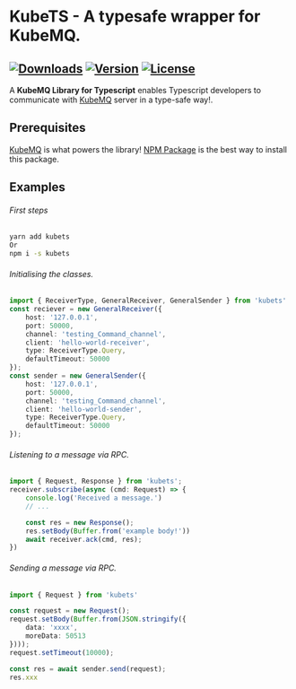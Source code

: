 
# KubeTS - A typesafe wrapper for KubeMQ.

[![Downloads](https://img.shields.io/npm/dt/kubets.svg)](https://www.npmjs.com/package/kubets)
[![Version](https://img.shields.io/npm/v/kubets.svg)](https://www.npmjs.com/package/kubets)
[![License](https://img.shields.io/npm/l/kubets)](https://www.npmjs.com/package/kubets)
---

A **KubeMQ Library for Typescript** enables Typescript developers to communicate with [KubeMQ](https://kubemq.io/) server in a type-safe way!.

## Prerequisites
[KubeMQ](https://kubemq.io/) is what powers the library!
[NPM Package](https://www.npmjs.com/package/kubets) is the best way to install this package.

## Examples
###### First steps
```bash
yarn add kubets
Or
npm i -s kubets
```
###### Initialising the classes.
```typescript
import { ReceiverType, GeneralReceiver, GeneralSender } from 'kubets'
const reciever = new GeneralReceiver({
	host: '127.0.0.1',
	port: 50000,
	channel: 'testing_Command_channel',
	client: 'hello-world-receiver',
	type: ReceiverType.Query,
	defaultTimeout: 50000
});
const sender = new GeneralSender({
	host: '127.0.0.1',
	port: 50000,
	channel: 'testing_Command_channel',
	client: 'hello-world-sender',
	type: ReceiverType.Query,
	defaultTimeout: 50000
});
```

###### Listening to a message via RPC.
```typescript
import { Request, Response } from 'kubets';
receiver.subscribe(async (cmd: Request) => {
    console.log('Received a message.')
    // ...

    const res = new Response();
    res.setBody(Buffer.from('example body!'))
    await receiver.ack(cmd, res);
})
```

###### Sending a message via RPC.
```typescript
import { Request } from 'kubets'

const request = new Request();
request.setBody(Buffer.from(JSON.stringify({
    data: 'xxxx',
    moreData: 50513
})));
request.setTimeout(10000);

const res = await sender.send(request);
res.xxx
```
